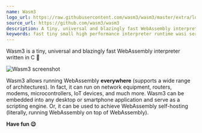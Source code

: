 ```yaml
---
name: Wasm3
logo_url: https://raw.githubusercontent.com/wasm3/wasm3/master/extra/logo.png
source_url: https://github.com/wasm3/wasm3
description: A tiny, universal and blazingly fast WebAssembly interpreter written in C 🚀
keywords: fast tiny small high performance interpreter runtime wasi server side server-side rust c c++ cpp assemblyscript go tinygo swift ios android routers network equipment embedded mcu microcontroller esp32 esp8266 arm aarch64 mips riscv risc-v xtensa iot internet-of-things docker container sandbox
---
```


Wasm3 is a tiny, universal and blazingly fast WebAssembly interpreter written in C 🚀

![Wasm3 screenshot](https://raw.githubusercontent.com/vshymanskyy/Wasm3_RGB_Lamp/master/extra/photos.jpg)

Wasm3 allows running WebAssembly **everywhere** (supports a wide range of architectures). In fact, it can run on network equipment, routers, modems, microcontrollers, IoT devices, and much more. Wasm3 can be embedded into any desktop or smartphone application and serve as a scripting engine. Or, it can be used to achieve WebAssembly self-hosting (literally, running WebAssembly on top of WebAssembly).

**Have fun 😉**
